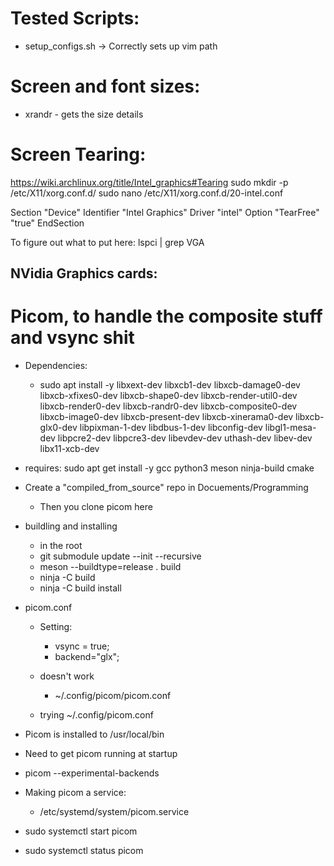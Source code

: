 # Tested Scripts:
* setup_configs.sh -> Correctly sets up vim path

# Screen and font sizes:
* xrandr - gets the size details

# Screen Tearing:
https://wiki.archlinux.org/title/Intel_graphics#Tearing
sudo mkdir -p /etc/X11/xorg.conf.d/
sudo nano /etc/X11/xorg.conf.d/20-intel.conf

Section "Device"
   Identifier  "Intel Graphics"
   Driver      "intel"
   Option      "TearFree"    "true"
EndSection

To figure out what to put here:
lspci | grep VGA

## NVidia Graphics cards:
# Picom, to handle the composite stuff and vsync shit

* Dependencies:
    * sudo apt install -y libxext-dev libxcb1-dev libxcb-damage0-dev libxcb-xfixes0-dev libxcb-shape0-dev libxcb-render-util0-dev libxcb-render0-dev libxcb-randr0-dev libxcb-composite0-dev libxcb-image0-dev libxcb-present-dev libxcb-xinerama0-dev libxcb-glx0-dev libpixman-1-dev libdbus-1-dev libconfig-dev libgl1-mesa-dev libpcre2-dev libpcre3-dev libevdev-dev uthash-dev libev-dev libx11-xcb-dev

* requires: sudo apt get install -y gcc python3 meson ninja-build cmake
 
* Create a "compiled_from_source" repo in Docuements/Programming
    * Then you clone picom here

* buildling and installing
    * in the root
    * git submodule update --init --recursive
    * meson --buildtype=release . build
    * ninja -C build
    * ninja -C build install

* picom.conf
    * Setting:
        * vsync = true;
        * backend="glx";
    * doesn't work
        * ~/.config/picom/picom.conf

    * trying ~/.config/picom.conf

* Picom is installed to /usr/local/bin

* Need to get picom running at startup
* picom --experimental-backends

* Making picom a service:
    * /etc/systemd/system/picom.service

* sudo systemctl start picom 
* sudo systemctl status picom 
